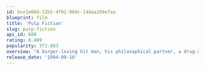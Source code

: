 ```yaml
---
id: bce1e66d-12b5-4f01-98dc-14daa204e7aa
blueprint: film
title: 'Pulp Fiction'
slug: pulp-fiction
api_id: 680
rating: 8.489
popularity: 372.983
overview: "A burger-loving hit man, his philosophical partner, a drug-addled gangster's moll and a washed-up boxer converge in this sprawling, comedic crime caper. Their adventures unfurl in three stories that ingeniously trip back and forth in time."
release_date: '1994-09-10'
---
```


